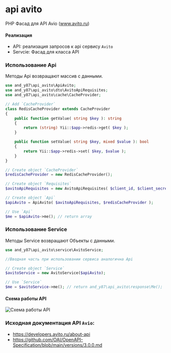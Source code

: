 # api avito

PHP Фасад для API Avio (www.avito.ru)

#### Реализация
 - API: реализация запросов к api сервису `Avito`
 - Servcie: Фасад для класса API

### Использование Api
Методы Api возвращают массив с данными.
```php
use and_y87\api_avito\ApiAvito;
use and_y87\api_avito\dto\AvitoApiRequisites;
use and_y87\api_avito\cache\CacheProvider;

// Add `CacheProvider`
class RedisCacheProvider extends CacheProvider
{
    public function getValue( string $key ): string
    {
        return (string) Yii::$app->redis->get( $key );
    }

    public function setValue( string $key, mixed $value ): bool
    {
        return Yii::$app->redis->set( $key, $value );
    }
}

// Create object `CacheProvider`
$redisCacheProvider = new RedisCacheProvider();

// Create object `Requisites`
$avitoApiRequisites = new AvitoApiRequisites( $client_id, $client_secret );

// Create object `Api`
$apiAvito = ApiAvito( $avitoApiRequisites, $redisCacheProvider );

// Use `Api`
$me = $apiAvito->me(); // return array
```
### Использование Service
Методы Service возвращают Объекты с данными.
```php
use and_y87\api_avito\service\AvitoService;

//Вводная часть при использовании сервиса аналогична Api

// Create object `Service`
$avitoService = new AvitoService($apiAvito);

// Use `Service`
$me = $avitoService->me(); // return and_y87\api_avito\response\Me();
```
#### Схема работы API
![Схема работы API](https://static.andy87.ru/github/api/apiLogivSchema.png)

### Исходная документация API `Avio`: 
 - https://developers.avito.ru/about-api
 - https://github.com/OAI/OpenAPI-Specification/blob/main/versions/3.0.0.md
